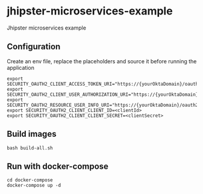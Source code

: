 # jhipster-microservices-example
Jhipster microservices example 

## Configuration
Create an env file, replace the placeholders and source it before running the application 

```
export SECURITY_OAUTH2_CLIENT_ACCESS_TOKEN_URI="https://{yourOktaDomain}/oauth2/default/v1/token"
export SECURITY_OAUTH2_CLIENT_USER_AUTHORIZATION_URI="https://{yourOktaDomain}/oauth2/default/v1/authorize"
export SECURITY_OAUTH2_RESOURCE_USER_INFO_URI="https://{yourOktaDomain}/oauth2/default/v1/userinfo"
export SECURITY_OAUTH2_CLIENT_CLIENT_ID=<clientId>
export SECURITY_OAUTH2_CLIENT_CLIENT_SECRET=<clientSecret>
```

## Build images
```
bash build-all.sh
```

## Run with docker-compose
```
cd docker-compose
docker-compose up -d
```
